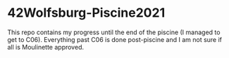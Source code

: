 # 42Wolfsburg-Piscine2021

This repo contains my progress until the end of the piscine (I managed to get to C06).
Everything past C06 is done post-piscine and I am not sure if all is Moulinette approved.

